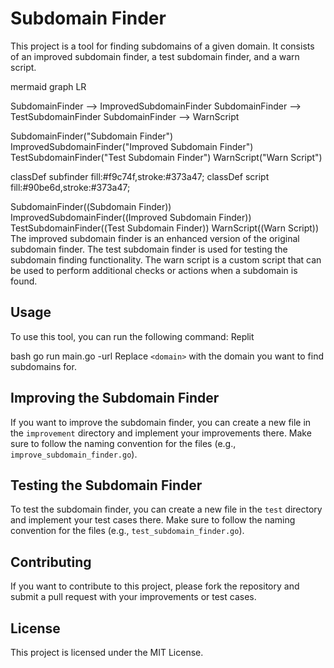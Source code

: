 # Subdomain Finder

This project is a tool for finding subdomains of a given domain. It consists of an improved subdomain finder, a test subdomain finder, and a warn script.

mermaid
graph LR

SubdomainFinder --> ImprovedSubdomainFinder
SubdomainFinder --> TestSubdomainFinder
SubdomainFinder --> WarnScript

SubdomainFinder("Subdomain Finder")
ImprovedSubdomainFinder("Improved Subdomain Finder")
TestSubdomainFinder("Test Subdomain Finder")
WarnScript("Warn Script")

classDef subfinder fill:#f9c74f,stroke:#373a47;
classDef script fill:#90be6d,stroke:#373a47;

SubdomainFinder((Subdomain Finder))
ImprovedSubdomainFinder((Improved Subdomain Finder))
TestSubdomainFinder((Test Subdomain Finder))
WarnScript((Warn Script))
The improved subdomain finder is an enhanced version of the original subdomain finder. The test subdomain finder is used for testing the subdomain finding functionality. The warn script is a custom script that can be used to perform additional checks or actions when a subdomain is found.

## Usage

To use this tool, you can run the following command:
Replit

bash
go run main.go -url <domain>
Replace `<domain>` with the domain you want to find subdomains for.

## Improving the Subdomain Finder

If you want to improve the subdomain finder, you can create a new file in the `improvement` directory and implement your improvements there. Make sure to follow the naming convention for the files (e.g., `improve_subdomain_finder.go`).

## Testing the Subdomain Finder

To test the subdomain finder, you can create a new file in the `test` directory and implement your test cases there. Make sure to follow the naming convention for the files (e.g., `test_subdomain_finder.go`).

## Contributing

If you want to contribute to this project, please fork the repository and submit a pull request with your improvements or test cases.

## License

This project is licensed under the MIT License.
